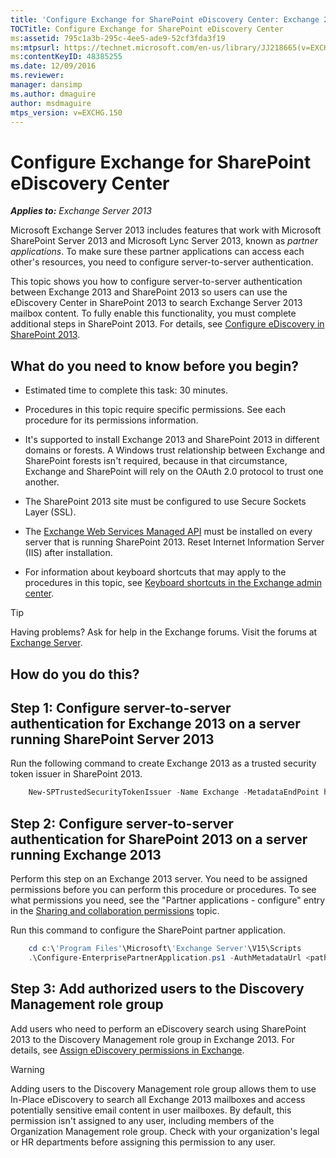 ```yaml
---
title: 'Configure Exchange for SharePoint eDiscovery Center: Exchange 2013 Help'
TOCTitle: Configure Exchange for SharePoint eDiscovery Center
ms:assetid: 795c1a3b-295c-4ee5-ade9-52cf3fda3f19
ms:mtpsurl: https://technet.microsoft.com/en-us/library/JJ218665(v=EXCHG.150)
ms:contentKeyID: 48385255
ms.date: 12/09/2016
ms.reviewer: 
manager: dansimp
ms.author: dmaguire
author: msdmaguire
mtps_version: v=EXCHG.150
---
```


# Configure Exchange for SharePoint eDiscovery Center

_**Applies to:** Exchange Server 2013_

Microsoft Exchange Server 2013 includes features that work with Microsoft SharePoint Server 2013 and Microsoft Lync Server 2013, known as *partner applications*. To make sure these partner applications can access each other's resources, you need to configure server-to-server authentication.

This topic shows you how to configure server-to-server authentication between Exchange 2013 and SharePoint 2013 so users can use the eDiscovery Center in SharePoint 2013 to search Exchange Server 2013 mailbox content. To fully enable this functionality, you must complete additional steps in SharePoint 2013. For details, see [Configure eDiscovery in SharePoint 2013](https://go.microsoft.com/fwlink/?linkid=257727).

## What do you need to know before you begin?

  - Estimated time to complete this task: 30 minutes.

  - Procedures in this topic require specific permissions. See each procedure for its permissions information.

  - It's supported to install Exchange 2013 and SharePoint 2013 in different domains or forests. A Windows trust relationship between Exchange and SharePoint forests isn't required, because in that circumstance, Exchange and SharePoint will rely on the OAuth 2.0 protocol to trust one another.

  - The SharePoint 2013 site must be configured to use Secure Sockets Layer (SSL).

  - The [Exchange Web Services Managed API](https://go.microsoft.com/fwlink/?linkid=257726) must be installed on every server that is running SharePoint 2013. Reset Internet Information Server (IIS) after installation.

  - For information about keyboard shortcuts that may apply to the procedures in this topic, see [Keyboard shortcuts in the Exchange admin center](keyboard-shortcuts-in-the-exchange-admin-center-2013-help.md).

> [!TIP]
> Having problems? Ask for help in the Exchange forums. Visit the forums at <A href="https://go.microsoft.com/fwlink/p/?linkid=60612">Exchange Server</A>.

## How do you do this?

## Step 1: Configure server-to-server authentication for Exchange 2013 on a server running SharePoint Server 2013

Run the following command to create Exchange 2013 as a trusted security token issuer in SharePoint 2013.

```powershell
    New-SPTrustedSecurityTokenIssuer -Name Exchange -MetadataEndPoint https://<Exchange Server Name or FQDN>/autodiscover/metadata/json/1
```

## Step 2: Configure server-to-server authentication for SharePoint 2013 on a server running Exchange 2013

Perform this step on an Exchange 2013 server. You need to be assigned permissions before you can perform this procedure or procedures. To see what permissions you need, see the "Partner applications - configure" entry in the [Sharing and collaboration permissions](sharing-and-collaboration-permissions-exchange-2013-help.md) topic.

Run this command to configure the SharePoint partner application.

```powershell
    cd c:\'Program Files'\Microsoft\'Exchange Server'\V15\Scripts
    .\Configure-EnterprisePartnerApplication.ps1 -AuthMetadataUrl <path to SharePoint AuthMetadataUrl> -ApplicationType SharePoint
```

## Step 3: Add authorized users to the Discovery Management role group

Add users who need to perform an eDiscovery search using SharePoint 2013 to the Discovery Management role group in Exchange 2013. For details, see [Assign eDiscovery permissions in Exchange](https://docs.microsoft.com/en-us/exchange/security-and-compliance/in-place-ediscovery/assign-ediscovery-permissions).

> [!WARNING]
> Adding users to the Discovery Management role group allows them to use In-Place eDiscovery to search all Exchange 2013 mailboxes and access potentially sensitive email content in user mailboxes. By default, this permission isn't assigned to any user, including members of the Organization Management role group. Check with your organization's legal or HR departments before assigning this permission to any user.
